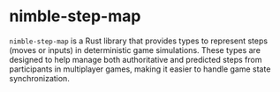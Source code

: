 # nimble-step-map

`nimble-step-map` is a Rust library that provides types to represent steps (moves or inputs) in
deterministic game simulations. These types are designed to help manage both authoritative and
predicted steps from participants in multiplayer games, making it easier to handle game
state synchronization.
